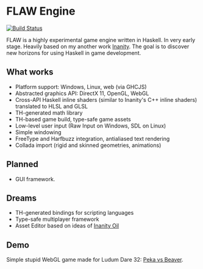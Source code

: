 # FLAW Engine

[![Build Status](https://travis-ci.org/quyse/flaw.svg?branch=master)](https://travis-ci.org/quyse/flaw)

FLAW is a highly experimental game engine written in Haskell. In very early stage. Heavily based on my another work [Inanity](https://github.com/quyse/inanity). The goal is to discover new horizons for using Haskell in game development.

## What works

* Platform support: Windows, Linux, web (via GHCJS)
* Abstracted graphics API: DirectX 11, OpenGL, WebGL
* Cross-API Haskell inline shaders (similar to Inanity's C++ inline shaders) translated to HLSL and GLSL
* TH-generated math library
* TH-based game build, type-safe game assets
* Low-level user input (Raw Input on Windows, SDL on Linux)
* Simple windowing
* FreeType and Harfbuzz integration, antialiased text rendering
* Collada import (rigid and skinned geometries, animations)

## Planned

* GUI framework.

## Dreams

* TH-generated bindings for scripting languages
* Type-safe multiplayer framework
* Asset Editor based on ideas of [Inanity Oil](https://github.com/quyse/oil)

## Demo

Simple stupid WebGL game made for Ludum Dare 32: [Peka vs Beaver](http://ludumdare.com/compo/ludum-dare-32/?action=preview&uid=49212).

